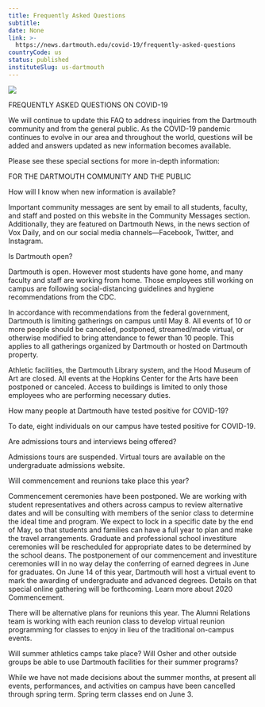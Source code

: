 ```yaml
---
title: Frequently Asked Questions
subtitle: 
date: None
link: >-
  https://news.dartmouth.edu/covid-19/frequently-asked-questions
countryCode: us
status: published
instituteSlug: us-dartmouth
---
```

![](https://news.dartmouth.edu/sites/all/themes/dartmouth_base/favicon.ico)

FREQUENTLY ASKED QUESTIONS ON COVID-19

We will continue to update this FAQ to address inquiries from the Dartmouth community and from the general public. As the COVID-19 pandemic continues to evolve in our area and throughout the world, questions will be added and answers updated as new information becomes available.

Please see these special sections for more in-depth information:

FOR THE DARTMOUTH COMMUNITY AND THE PUBLIC

How will I know when new information is available?

Important community messages are sent by email to all students, faculty, and staff and posted on this website in the Community Messages section. Additionally, they are featured on Dartmouth News, in the news section of Vox Daily, and on our social media channels—Facebook, Twitter, and Instagram.

Is Dartmouth open?

Dartmouth is open. However most students have gone home, and many faculty and staff are working from home. Those employees still working on campus are following social-distancing guidelines and hygiene recommendations from the CDC.

In accordance with recommendations from the federal government, Dartmouth is limiting gatherings on campus until May 8. All events of 10 or more people should be canceled, postponed, streamed/made virtual, or otherwise modified to bring attendance to fewer than 10 people. This applies to all gatherings organized by Dartmouth or hosted on Dartmouth property.

Athletic facilities, the Dartmouth Library system, and the Hood Museum of Art are closed. All events at the Hopkins Center for the Arts have been postponed or canceled. Access to buildings is limited to only those employees who are performing necessary duties.

How many people at Dartmouth have tested positive for COVID-19?

To date, eight individuals on our campus have tested positive for COVID-19.

Are admissions tours and interviews being offered?

Admissions tours are suspended. Virtual tours are available on the undergraduate admissions website.

Will commencement and reunions take place this year?

Commencement ceremonies have been postponed. We are working with student representatives and others across campus to review alternative dates and will be consulting with members of the senior class to determine the ideal time and program. We expect to lock in a specific date by the end of May, so that students and families can have a full year to plan and make the travel arrangements. Graduate and professional school investiture ceremonies will be rescheduled for appropriate dates to be determined by the school deans. The postponement of our commencement and investiture ceremonies will in no way delay the conferring of earned degrees in June for graduates. On June 14 of this year, Dartmouth will host a virtual event to mark the awarding of undergraduate and advanced degrees. Details on that special online gathering will be forthcoming. Learn more about 2020 Commencement.

There will be alternative plans for reunions this year. The Alumni Relations team is working with each reunion class to develop virtual reunion programming for classes to enjoy in lieu of the traditional on-campus events.

Will summer athletics camps take place? Will Osher and other outside groups be able to use Dartmouth facilities for their summer programs?

While we have not made decisions about the summer months, at present all events, performances, and activities on campus have been cancelled through spring term. Spring term classes end on June 3.